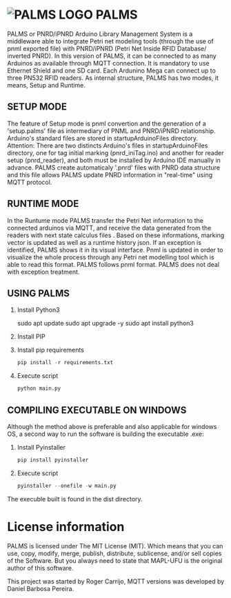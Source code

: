 # ![PALMS LOGO](ico.ico) PALMS

PALMS or PNRD/iPNRD Arduino Library Management System is a middleware able to integrate Petri net modeling tools (through the use of pnml exported file) with PNRD/iPNRD (Petri Net Inside RFID Database/ inverted PNRD). In this version of PALMS, it can be connected to as many Arduinos as available through MQTT connection. It is mandatory to use Ethernet Shield and one SD card. Each Ardunino Mega can connect up to three PN532 RFID readers. As internal structure, PALMS has two modes, it means, Setup and Runtime.

## SETUP MODE

The feature of Setup mode is pnml convertion and the generation of a 'setup.palms' file as intermediary of PNML and PNRD/iPNRD relationship. Arduino's standard files are stored in startupArduinoFiles directory. Attention: There are two distincts Arduino's files in startupArduinoFiles directory, one for tag initial marking (pnrd_iniTag.ino) and another for reader setup (pnrd_reader), and both must be installed by Arduino IDE manually in advance. PALMS create automaticaly '.pnrd' files with PNRD data structure and this file allows PALMS update PNRD information in "real-time" using MQTT protocol.

## RUNTIME MODE
In the Runtume mode PALMS transfer the Petri Net information to the connected arduinos via MQTT, and receive the data generated from the readers with next state calculus files . Based on these informations, marking vector is updated as well as a runtime history json. If an exception is identified, PALMS shows it in its visual interface. Pnml is updated in order to visualize the whole process through any Petri net modelling tool which is able to read this format. PALMS follows pnml format. PALMS does not deal with exception treatment.

## USING PALMS

1. Install Python3

    sudo apt update
    sudo apt upgrade -y
    sudo apt install python3

2. Install PIP
3. Install pip requirements
    ```python
    pip install -r requirements.txt
    ```
4. Execute script
    ```python
    python main.py
    ```

## COMPILING EXECUTABLE ON WINDOWS
Although the method above is preferable and also applicable for windows OS, a second way to run the software is building the executable .exe:

1. Install Pyinstaller
    ```python
    pip install pyinstaller
    ```
2. Execute script
    ```python
    pyinstaller --onefile -w main.py
    ```
The execuble built is found in the dist directory.

# License information
PALMS is licensed under The MIT License (MIT). Which means that you can use, copy, modify, merge, publish, distribute, sublicense, and/or sell copies of the Software. But you always need to state that MAPL-UFU is the original author of this software.

This project was started by Roger Carrijo, MQTT versions was developed by Daniel Barbosa Pereira.
